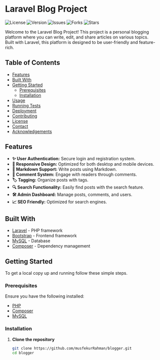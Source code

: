 # Laravel Blog Project

![License](https://img.shields.io/github/license/musfekurRahman/blogger)
![Version](https://img.shields.io/badge/version-1.0.0-blue)
![Issues](https://img.shields.io/github/issues/musfekurRahman/blogger)
![Forks](https://img.shields.io/github/forks/musfekurRahman/blogger)
![Stars](https://img.shields.io/github/stars/musfekurRahman/blogger)

Welcome to the Laravel Blog Project! This project is a personal blogging platform where you can write, edit, and share articles on various topics. Built with Laravel, this platform is designed to be user-friendly and feature-rich.

## Table of Contents

- [Features](#features)
- [Built With](#built-with)
- [Getting Started](#getting-started)
    - [Prerequisites](#prerequisites)
    - [Installation](#installation)
- [Usage](#usage)
- [Running Tests](#running-tests)
- [Deployment](#deployment)
- [Contributing](#contributing)
- [License](#license)
- [Contact](#contact)
- [Acknowledgements](#acknowledgements)

## Features

- **✨ User Authentication:** Secure login and registration system.
- **📱 Responsive Design:** Optimized for both desktop and mobile devices.
- **📝 Markdown Support:** Write posts using Markdown.
- **💬 Comment System:** Engage with readers through comments.
- **🏷️ Tagging:** Organize posts with tags.
- **🔍 Search Functionality:** Easily find posts with the search feature.
- **🛠️ Admin Dashboard:** Manage posts, comments, and users.
- **📈 SEO Friendly:** Optimized for search engines.


## Built With

- [Laravel](https://laravel.com/) - PHP framework
- [Bootstrap](https://getbootstrap.com/) - Frontend framework
- [MySQL](https://www.mysql.com/) - Database
- [Composer](https://getcomposer.org/) - Dependency management

## Getting Started

To get a local copy up and running follow these simple steps.

### Prerequisites

Ensure you have the following installed:
- [PHP](https://www.php.net/)
- [Composer](https://getcomposer.org/)
- [MySQL](https://www.mysql.com/)

### Installation

1. **Clone the repository**
   ```bash
   git clone https://github.com/musfekurRahman/blogger.git
   cd blogger
